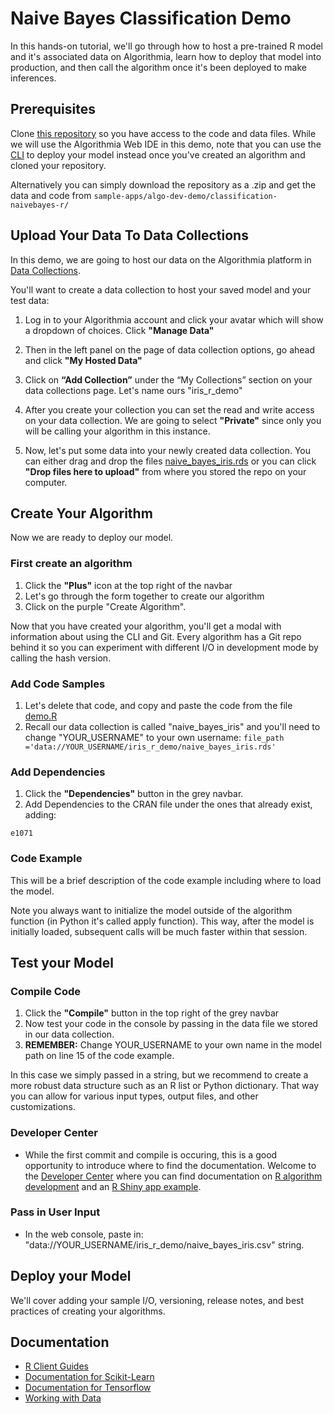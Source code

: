 # Naive Bayes Classification Demo

In this hands-on tutorial, we'll go through how to host a pre-trained R model and it's associated data on Algorithmia, learn how to deploy that model into production, and then call the algorithm once it's been deployed to make inferences.

## Prerequisites 

Clone [this repository](https://github.com/algorithmiaio/sample-apps/) so you have access to the code and data files. While we will use the Algorithmia Web IDE in this demo, note that you can use the [CLI](https://algorithmia.com/developers/clients/cli/) to deploy your model instead once you've created an algorithm and cloned your repository.

Alternatively you can simply download the repository as a .zip and get the data and code from `sample-apps/algo-dev-demo/classification-naivebayes-r/`

## Upload Your Data To Data Collections

In this demo, we are going to host our data on the Algorithmia platform in [Data Collections](https://algorithmia.com/developers/data/hosted/). 

You'll want to create a data collection to host your saved model and your test data: 

1. Log in to your Algorithmia account and click your avatar which will show a dropdown of choices. Click **"Manage Data"**

2. Then in the left panel on the page of data collection options, go ahead and click **"My Hosted Data"**

3. Click on **“Add Collection”** under the “My Collections” section on your data collections page. Let's name ours "iris_r_demo"

4. After you create your collection you can set the read and write access on your data collection. We are going to select **"Private"** since only you will be calling your algorithm in this instance. 

5. Now, let's put some data into your newly created data collection. You can either drag and drop the files [naive_bayes_iris.rds](https://github.com/algorithmiaio/sample-apps/raw/master/algo-dev-demo/classification-naivebayes-r/naive_bayes_iris.rds) or you can click **"Drop files here to upload"** from where you stored the repo on your computer.

## Create Your Algorithm

Now we are ready to deploy our model.

### First create an algorithm
1. Click the **"Plus"** icon at the top right of the navbar
2. Let's go through the form together to create our algorithm
3. Click on the purple "Create Algorithm".

Now that you have created your algorithm, you'll get a modal with information about using the CLI and Git. Every algorithm has a Git repo behind it so you can experiment with different I/O in development mode by calling the hash version.

### Add Code Samples
1. Let's delete that code, and copy and paste the code from the file [demo.R](https://github.com/algorithmiaio/sample-apps/blob/master/algo-dev-demo/classification_naivebayes_r/demo.R)
2. Recall our data collection is called "naive_bayes_iris" and you'll need to change "YOUR_USERNAME" to your own username: `file_path ='data://YOUR_USERNAME/iris_r_demo/naive_bayes_iris.rds'`

### Add Dependencies
1. Click the **"Dependencies"** button in the grey navbar.
2. Add Dependencies to the CRAN file under the ones that already exist, adding:
```
e1071
```
 
### Code Example
This will be a brief description of the code example including where to load the model. 

Note you always want to initialize the model outside of the algorithm function (in Python it's called apply function). This way, after the model is initially loaded, subsequent calls will be much faster within that session.

## Test your Model

### Compile Code
1. Click the **"Compile"** button in the top right of the grey navbar
2. Now test your code in the console by passing in the data file we stored in our data collection.
3. **REMEMBER:** Change YOUR_USERNAME to your own name in the model path on line 15 of the code example.

In this case we simply passed in a string, but we recommend to create a more robust data structure such as an R list or Python dictionary. That way you can allow for various input types, output files, and other customizations.

### Developer Center
- While the first commit and compile is occuring, this is a good opportunity to introduce where to find the documentation. Welcome to the [Developer Center](https://algorithmia.com/developers/) where you can find documentation on [R algorithm development](https://algorithmia.com/developers/algorithm-development/languages/r/) and an [R Shiny app example](https://algorithmia.com/developers/tutorials/sample-apps/shiny-app/).

### Pass in User Input
- In the web console, paste in: "data://YOUR_USERNAME/iris_r_demo/naive_bayes_iris.csv" string.

## Deploy your Model
We'll cover adding your sample I/O, versioning, release notes, and best practices of creating your algorithms.

## Documentation

- [R Client Guides](https://algorithmia.com/developers/algorithm-development/languages/r/)
- [Documentation for Scikit-Learn](https://algorithmia.com/developers/model-deployment/scikit/)
- [Documentation for Tensorflow](https://algorithmia.com/developers/model-deployment/tensorflow/)
- [Working with Data](https://algorithmia.com/developers/data/)

